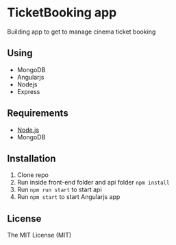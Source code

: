 # TicketBooking app 

Building app to get to manage cinema ticket booking

## Using

* MongoDB
* Angularjs
* Nodejs
* Express


## Requirements

* [Node.js](http://nodejs.org/)
* MongoDB

## Installation

1. Clone repo
2. Run inside front-end folder and api folder `npm install`
3. Run `npm run start` to start api
4. Run `npm start` to start Angularjs app



## License

The MIT License (MIT)



